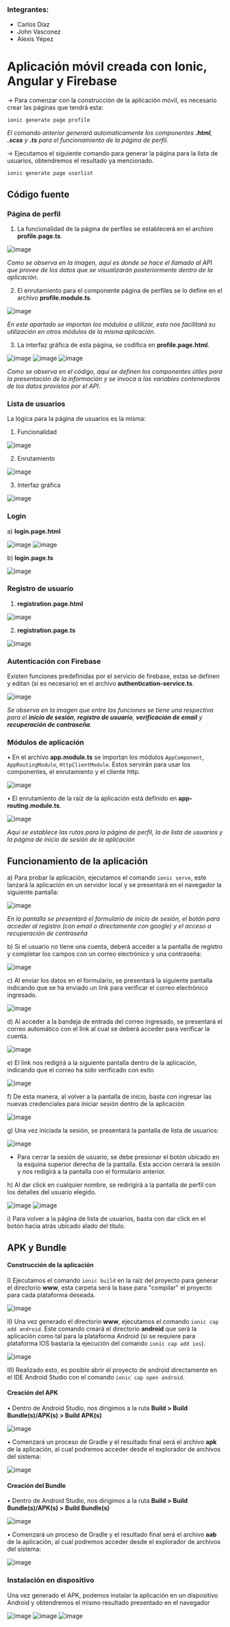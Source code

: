 ### Integrantes:

* Carlos Díaz 
* John Vasconez
* Alexis Yépez

# Aplicación móvil creada con Ionic, Angular y Firebase  

-> Para comenzar con la construcción de la aplicación móvil, es necesario crear las páginas que tendrá esta:

`ionic generate page profile`

*El comando anterior generará automaticamente los componentes **.html**, **.scss** y **.ts** para el funcionamiento de la página de perfil.*

-> Ejecutamos el siguiente comando para generar la página para la lista de usuarios, obtendremos el resultado ya mencionado.

`ionic generate page userlist`

## Código fuente

### Página de perfil
1) La funcionalidad de la página de perfiles se establecerá en el archivo **profile.page.ts**.

![image](https://user-images.githubusercontent.com/58191417/147526694-60eae69f-edb4-44c2-bdf8-844f4b2c4734.png)

*Como se observa en la imagen, aquí es donde se hace el llamado al API que provee de los datos que se visualizarán posteriormente dentro de la aplicación.*

2) El enrutamiento para el componente página de perfiles se lo define en el archivo **profile.module.ts**.

![image](https://user-images.githubusercontent.com/58191417/147527103-f7eb00b5-0d7e-4550-af94-0ee7721591eb.png)

*En este apartado se importan los módulos a utilizar, esto nos facilitará su utilización en otros módulos de la misma aplicación.*

3) La interfaz gráfica de esta página, se codifica en **profile.page.html**.

![image](https://user-images.githubusercontent.com/58191417/147527342-28b7e8fd-5848-4e7d-ae3e-c0a166064478.png)
![image](https://user-images.githubusercontent.com/58191417/147527409-6558c993-275d-4438-b016-837191901fd7.png)
![image](https://user-images.githubusercontent.com/58191417/147527434-097fad70-f751-489f-aec5-1c6dccbc6bd9.png)

*Como se observa en el código, aquí se definen los componentes útiles para la presentación de la información y se invoca a las variables contenedoras de los datos provistos por el API*.

### Lista de usuarios
La lógica para la página de usuarios es la misma:
1) Funcionalidad

![image](https://user-images.githubusercontent.com/58191417/147571522-49ccd530-1e88-4958-b958-39a237e081a3.png)

2) Enrutamiento

![image](https://user-images.githubusercontent.com/58191417/147571585-05d3c533-6236-44a0-9638-c56b9342a7ea.png)

3) Interfaz gráfica

![image](https://user-images.githubusercontent.com/58191417/147571706-33492473-434f-453c-a124-78f4bc082869.png)

### Login
a) **login.page.html**

![image](https://user-images.githubusercontent.com/58191417/147594714-3c013b65-b59c-4f48-82c6-b88a4352b41c.png)
![image](https://user-images.githubusercontent.com/58191417/147594749-d6951319-dcf3-457e-a30e-45c537ee7ae7.png)

b) **login.page.ts**

![image](https://user-images.githubusercontent.com/58191417/147594834-2700f003-13bb-4c54-90ec-06a8bc005136.png)

### Registro de usuario

1) **registration.page.html**

![image](https://user-images.githubusercontent.com/58191417/147595002-5453c27a-d279-4911-9cbc-43173a0e40b1.png)

2) **registration.page.ts**

![image](https://user-images.githubusercontent.com/58191417/147595070-2d9ccd4d-3d6a-426f-9e98-47c200738853.png)

### Autenticación con Firebase

Existen funciones predefinidas por el servicio de firebase, estas se definen y editan (si es necesario) en el archivo **authentication-service.ts**.

![image](https://user-images.githubusercontent.com/58191417/147598664-80935ee6-a285-4444-b0ea-8315dc19cf19.png)

*Se observa en la imagen que entre las funciones se tiene una respectiva para el **inicio de sesión**, **registro de usuario**, **verificación de email** y **recuperación de contraseña**.*

### Módulos de aplicación
• En el archivo **app.module.ts** se importan los módulos `AppComponent`, `AppRoutingModule`, `HttpClientModule`. Estos servirán para usar los componentes, el enrutamiento y el cliente http.

![image](https://user-images.githubusercontent.com/58191417/147574442-01bd2c1a-abef-48fd-a981-7a7ccb128c60.png)

• El enrutamiento de la raíz de la aplicación está definido en **app-routing.module.ts**.

![image](https://user-images.githubusercontent.com/58191417/147574655-a6f0399a-9f9d-46ce-b3d9-cd5b4a3d0d2b.png)

*Aquí se establece las rutas para la página de perfil, la de lista de usuarios y la página de inicio de sesión de la aplicación*

## Funcionamiento de la aplicación

a) Para probar la aplicación, ejecutamos el comando `ionic serve`, este lanzará la aplicación en un servidor local y se presentará en el navegador la siguiente pantalla:

![image](https://user-images.githubusercontent.com/58191417/147599268-067a6ab0-8c7a-4629-a6ff-9c88534813ba.png)

*En la pantalla se presentará el formulario de inicio de sesión, el botón para acceder al registro (con email o directamente con google) y el acceso a recuperación de contraseña*

b) Si el usuario no tiene una cuenta, deberá acceder a la pantalla de registro y completar los campos con un correo electrónico y una contraseña:

![image](https://user-images.githubusercontent.com/58191417/147600033-5cc1f63c-456a-4e96-8c8d-484f735cc2cc.png)

c) Al enviar los datos en el formulario, se presentará la siguiente pantalla indicando que se ha enviado un link para verificar el correo electrónico ingresado.

![image](https://user-images.githubusercontent.com/58191417/147600123-cc2d18db-52e8-4a3c-bcfe-80171ecaccbf.png)

d) Al acceder a la bandeja de entrada del correo ingresado, se presentará el correo automático con el link al cual se deberá acceder para verificar la cuenta.

![image](https://user-images.githubusercontent.com/58191417/147600182-7bd73b25-27d9-4354-9f71-cba840d06e3f.png)

e) El link nos redigirá a la siguiente pantalla dentro de la aplicación, indicando que el correo ha sido verificado con exito

![image](https://user-images.githubusercontent.com/58191417/147601270-a9afb816-7a41-49b7-b39a-c1a04cd12185.png)

f) De esta manera, al volver a la pantalla de inicio, basta con ingresar las nuevas credenciales para iniciar sesión dentro de la aplicación

![image](https://user-images.githubusercontent.com/58191417/147600486-e9d85432-9297-4ad3-b27f-ead6a730e96b.png)

g) Una vez iniciada la sesión, se presentará la pantalla de lista de usuarios:

![image](https://user-images.githubusercontent.com/58191417/147600537-26f2ab18-e8f0-4527-8539-0cb1b1a88d61.png)

* Para cerrar la sesión de usuario, se debe presionar el botón ubicado en la esquina superior derecha de la pantalla. Esta acción cerrará la sesión y nos redigirá a la pantalla con el formulario anterior.

h) Al dar click en cualquier nombre, se redirigirá a la pantalla de perfil con los detalles del usuario elegido.

![image](https://user-images.githubusercontent.com/58191417/147576571-b3782195-aa22-4265-bc5f-b8cf99326a9e.png)
![image](https://user-images.githubusercontent.com/58191417/147576664-d6c55001-2e86-47f1-9055-49b109ed015c.png)

i) Para volver a la página de lista de usuarios, basta con dar click en el botón hacia atrás ubicado alado del título.

## APK y Bundle

#### Construcción de la aplicación

I) Ejecutamos el comando `ionic build` en la raíz del proyecto para generar el directorio **www**, esta carpeta será la base para "compilar" el proyecto para cada plataforma deseada.

![image](https://user-images.githubusercontent.com/58191417/147577891-d9fdadbd-a1bc-4522-96f5-c6342cc345b6.png)

II) Una vez generado el directorio **www**, ejecutamos el comando `ionic cap add android`. Este comando creará el directorio **android** que será la aplicación como tal para la plataforma Android (si se requiere para plataforma IOS bastaría la ejecución del comando `ionic cap add ios`).

![image](https://user-images.githubusercontent.com/58191417/147581705-8ed3578c-9eab-447a-9c99-969084b2e895.png)

III) Realizado esto, es posible abrir el proyecto de android directamente en el IDE Android Studio con el comando `ionic cap open android`.

#### Creación del APK 

• Dentro de Android Studio, nos dirigimos a la ruta **Build > Build Bundle(s)/APK(s) > Build APK(s)**

![image](https://user-images.githubusercontent.com/58191417/147582296-02da0720-01f9-4ce8-9aec-206aa0eb6b17.png)

• Comenzará un proceso de Gradle y el resultado final será el archivo **apk** de la aplicación, al cual podremos acceder desde el explorador de archivos del sistema:

![image](https://user-images.githubusercontent.com/58191417/147428986-93b7a32f-7fbf-46f7-a151-aa9cc95c1dfb.png)

#### Creación del Bundle

• Dentro de Android Studio, nos dirigimos a la ruta **Build > Build Bundle(s)/APK(s) > Build Bundle(s)**

![image](https://user-images.githubusercontent.com/58191417/147582328-451e70e0-6f0d-457e-a4f1-d4f9f1160ddf.png)

• Comenzará un proceso de Gradle y el resultado final será el archivo **aab** de la aplicación, al cual podremos acceder desde el explorador de archivos del sistema:

![image](https://user-images.githubusercontent.com/58191417/147429034-1c991a1b-9071-4c00-9fdd-e314e7952507.png)

### Instalación en dispositivo

Una vez generado el APK, podemos instalar la aplicación en un dispositivo Android y obtendremos el mismo resultado presentado en el navegador

![image](https://user-images.githubusercontent.com/58191417/147600792-2e7efcc8-a2e2-4736-8b52-98b08289266f.png)
![image](https://user-images.githubusercontent.com/58191417/147583008-e9b60779-259b-4bcd-b57d-9e7e5a910567.png)
![image](https://user-images.githubusercontent.com/58191417/147583051-3218eef2-0939-4cad-9a69-47a7496d6995.png)


